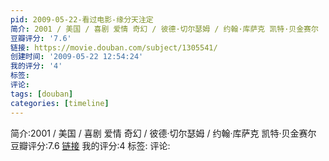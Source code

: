 ```yaml
---
pid: 2009-05-22-看过电影-缘分天注定
简介: 2001 / 美国 / 喜剧 爱情 奇幻 / 彼德·切尔瑟姆 / 约翰·库萨克 凯特·贝金赛尔
豆瓣评分: '7.6'
链接: https://movie.douban.com/subject/1305541/
创建时间: '2009-05-22 12:54:24'
我的评分: '4'
标签:
评论:
tags: [douban]
categories: [timeline]
---
```

简介:2001 / 美国 / 喜剧 爱情 奇幻 / 彼德·切尔瑟姆 / 约翰·库萨克 凯特·贝金赛尔
豆瓣评分:7.6
[链接](https://movie.douban.com/subject/1305541/)
我的评分:4
标签:
评论:
